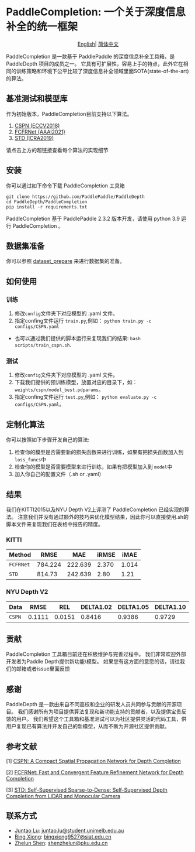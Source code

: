 # PaddleCompletion: 一个关于深度信息补全的统一框架

<div align="center">

[English](README.md)| [简体中文](README_zh-CN.md)

</div>
PaddleCompletion 是一款基于 PaddlePaddle 的深度信息补全工具箱，是 PaddleDepth 项目的成员之一。
它具有可扩展性，容易上手的特点，此外它在相同的训练策略和环境下公平比较了深度信息补全领域里面SOTA(state-of-the-art)的算法。

## 基准测试和模型库

作为初始版本，PaddleCompletion目前支持以下算法。


1. [CSPN (ECCV2018)](model_document/CSPN/README.md)
2. [FCFRNet (AAAI2021)](model_document/FCFRNet/README.md)
3. [STD (ICRA2019)](model_document/STD/README.md)

请点击上方的超链接查看每个算法的实现细节

## 安装

你可以通过如下命令下载 PaddleCompletion 工具箱

```
git clone https://github.com/PaddlePaddle/PaddleDepth
cd PaddleDepth/PaddleCompletion
pip install -r requirements.txt
```

PaddleCompletion 基于 PaddlePaddle 2.3.2 版本开发，请使用 python 3.9 运行 PaddleCompletion 。

## 数据集准备

你可以参照 [dataset_prepare](data_prepare/data_prepare.md) 来进行数据集的准备。

## 如何使用

### 训练

1. 修改`config`文件夹下对应模型的 .yaml 文件。
2. 指定confing文件运行 `train.py`,例如： `python train.py -c configs/CSPN.yaml`

* 也可以通过我们提供的脚本运行来复现我们的结果: `bash scripts/train_cspn.sh`.

### 测试

1. 修改`config`文件夹下对应模型的 .yaml 文件。
2. 下载我们提供的预训练模型，放置对应的目录下，如：`weights/cspn/model_best.pdparams`。
3. 指定confing文件运行 `test.py`,例如： `python evaluate.py -c configs/CSPN.yaml`。

## 定制化算法

你可以按照如下步骤开发自己的算法:

1. 检查你的模型是否需要新的损失函数来进行训练，如果有把损失函数加入到 `loss_funcs`中
2. 检查你的模型是否需要模型来进行训练，如果有把模型加入到 `model`中
3. 加入你自己的配置文件（.sh or .yaml）

## 结果

我们在KITTI2015以及NYU Depth V2上评测了 PaddleCompletion 已经实现的算法。
注意我们并没有通过额外的技巧来优化模型结果，因此你可以直接使用.sh的脚本文件来复现我们在表格中报告的精度。

### KITTI

| Method    | RMSE    | MAE     | iRMSE | iMAE  |
|-----------| ------- | ------- | ----- | ----- |
| `FCFRNet` | 784.224 | 222.639 | 2.370 | 1.014 |
| `STD` | 814.73 | 242.639 | 2.80 | 1.21 |


### NYU Depth V2

| Data            | RMSE   | REL    | DELTA1.02 | DELTA1.05 | DELTA1.10 |
|-----------------| ------ | ------ | --------- | --------- | --------- |
| `CSPN`          | 0.1111 | 0.0151 | 0.8416    | 0.9386    | 0.9729    |


## 贡献

PaddleCompletion 工具箱目前还在积极维护与完善过程中。 我们非常欢迎外部开发者为Paddle Depth提供新功能\模型。 如果您有这方面的意愿的话，请往我们的邮箱或者issue里面反馈

## 感谢

PaddleDepth 是一款由来自不同高校和企业的研发人员共同参与贡献的开源项目。
我们感谢所有为项目提供算法复现和新功能支持的贡献者，以及提供宝贵反馈的用户。 
我们希望这个工具箱和基准测试可以为社区提供灵活的代码工具，供用户复现已有算法并开发自己的新模型，从而不断为开源社区提供贡献。

## 参考文献

[1] [CSPN: A Compact Spatial Propagation Network for Depth Completion](https://openaccess.thecvf.com/content_ECCV_2018/html/Xinjing_Cheng_Depth_Estimation_via_ECCV_2018_paper.html)

[2] [FCFRNet: Fast and Convergent Feature Refinement Network for Depth Completion](https://doi.org/10.1609/aaai.v35i3.16311)

[3] [STD: Self-Supervised Sparse-to-Dense: Self-Supervised Depth Completion from LiDAR and Monocular Camera](https://arxiv.org/pdf/1807.00275.pdf)

[comment]: <> (## Citation)

[comment]: <> (If you think this toolkit or the results are helpful to you and your research, please cite us!)

[comment]: <> (```)

[comment]: <> (@Misc{deepda,)

[comment]: <> (howpublished = {\url{https://github.com/jindongwang/transferlearning/tree/master/code/DeepDA}},   )

[comment]: <> (title = {DeepDA: Deep Domain Adaptation Toolkit},  )

[comment]: <> (author = {Wang, Jindong and Hou, Wenxin})

[comment]: <> (}  )

[comment]: <> (```)



## 联系方式

- [Juntao Lu](https://github.com/ralph0813): juntao.lu@student.unimelb.edu.au
- [Bing Xiong](https://github.com/imexb9584): bingxiong9527@siat.edu.cn
- [Zhelun Shen](https://github.com/gallenszl): shenzhelun@pku.edu.cn

